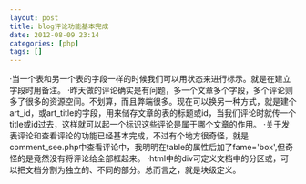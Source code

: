 ```yaml
---
layout: post
title: blog评论功能基本完成
date: 2012-08-09 23:14
categories: [php]
tags: []
---
```

·当一个表和另一个表的字段一样的时候我们可以用状态来进行标示。就是在建立字段时用备注。
·昨天做的评论确实是有问题，多一个文章多个字段，多个评论则多了很多的资源空间。不划算，而且弊端很多。现在可以换另一种方式，就是建个art_id，或art_title的字段，用来储存文章的表的标题或id，当我们评论时就传一个title或id过去，这样就可以起一个标识这些评论是属于哪个文章的作用。
·关于发表评论和查看评论的功能已经基本完成，不过有个地方很奇怪，就是comment_see.php中查看评论中，我明明在table的属性后加了fame='box',但奇怪的是竟然没有将评论给全部框起来。
·html中的div可定义文档中的分区或，可以把文档分割为独立的、不同的部分。总而言之，就是块级定义。
